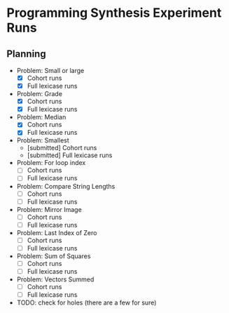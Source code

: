 # Programming Synthesis Experiment Runs

## Planning

- Problem: Small or large
  - [x] Cohort runs
  - [x] Full lexicase runs
- Problem: Grade
  - [x] Cohort runs
  - [x] Full lexicase runs
- Problem: Median
  - [x] Cohort runs
  - [x] Full lexicase runs
- Problem: Smallest
  - [submitted] Cohort runs
  - [submitted] Full lexicase runs
- Problem: For loop index
  - [ ] Cohort runs
  - [ ] Full lexicase runs
- Problem: Compare String Lengths
  - [ ] Cohort runs
  - [ ] Full lexicase runs
- Problem: Mirror Image
  - [ ] Cohort runs
  - [ ] Full lexicase runs
- Problem: Last Index of Zero
  - [ ] Cohort runs
  - [ ] Full lexicase runs
- Problem: Sum of Squares
  - [ ] Cohort runs
  - [ ] Full lexicase runs
- Problem: Vectors Summed
  - [ ] Cohort runs
  - [ ] Full lexicase runs

- TODO: check for holes (there are a few for sure)

